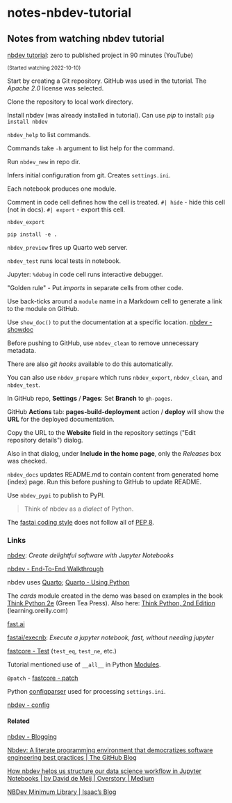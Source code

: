 # notes-nbdev-tutorial

## Notes from watching nbdev tutorial

[nbdev tutorial](https://www.youtube.com/watch?v=l7zS8Ld4_iA): zero to published project in 90 minutes (YouTube)

<sub>(Started watching 2022-10-10)</sub>

Start by creating a Git repository. GitHub was used in the tutorial.
The *Apache 2.0* license was selected.

Clone the repository to local work directory.

Install nbdev (was already installed in tutorial).
Can use *pip* to install: `pip install nbdev`

`nbdev_help` to list commands.

Commands take `-h` argument to list help for the command.

Run `nbdev_new` in repo dir.

Infers initial configuration from git.
Creates `settings.ini`.

Each notebook produces one module.

Comment in code cell defines how the cell is treated.
`#| hide` - hide this cell (not in docs).
`#| export` - export this cell.


`nbdev_export`

`pip install -e .`


`nbdev_preview` fires up Quarto web server.

`nbdev_test` runs local tests in notebook.

Jupyter: `%debug` in code cell runs interactive debugger.

"Golden rule" - Put *imports* in separate cells from other code.

Use back-ticks around a `module` name in a Markdown cell to generate a link to the module on GitHub.

Use `show_doc()` to put the documentation at a specific location.
[nbdev - showdoc](https://nbdev.fast.ai/api/showdoc.html#show_doc)

Before pushing to GitHub, use `nbdev_clean` to remove unnecessary metadata.

There are also *git hooks* available to do this automatically.

You can also use `nbdev_prepare` which runs `nbdev_export`, `nbdev_clean`, and `nbdev_test`.

In GitHub repo, **Settings** / **Pages**: Set **Branch** to `gh-pages`.

GitHub **Actions** tab: **pages-build-deployment** action / **deploy**
will show the **URL** for the deployed documentation.

Copy the URL to the **Website** field in the repository settings
("Edit repository details") dialog.

Also in that dialog, under **Include in the home page**, only the *Releases* box was checked.

`nbdev_docs` updates README.md to contain content from generated home (index) page. Run this before pushing to GitHub to update README.

Use `nbdev_pypi` to publish to PyPI.

> Think of nbdev as a *dialect* of Python.

The [fastai coding style](https://docs.fast.ai/dev/style.html) does not follow all of [PEP 8](https://peps.python.org/pep-0008/).


### Links

[nbdev](https://nbdev.fast.ai/): *Create delightful software with Jupyter Notebooks*

[nbdev - End-To-End Walkthrough](https://nbdev.fast.ai/tutorials/tutorial.html)

nbdev uses [Quarto](https://quarto.org/); [Quarto - Using Python](https://quarto.org/docs/computations/python.html)

The *cards* module created in the demo was based on examples in the book [Think Python 2e](https://greenteapress.com/wp/think-python-2e/) (Green Tea Press). Also here: [Think Python, 2nd Edition](https://learning.oreilly.com/library/view/think-python-2nd/9781491939406/) (learning.oreilly.com)

[fast.ai](https://github.com/fastai/)

[fastai/execnb](https://github.com/fastai/execnb): *Execute a jupyter notebook, fast, without needing jupyter*

[fastcore - Test](https://fastcore.fast.ai/test.html) (`test_eq`, `test_ne`, etc.)

Tutorial mentioned use of `__all__` in Python [Modules](https://docs.python.org/3/tutorial/modules.html#importing-from-a-package).

`@patch` - [fastcore - patch](https://fastcore.fast.ai/basics.html#patch)

Python [configparser](https://docs.python.org/3/library/configparser.html#configparser.BasicInterpolation) used for processing `settings.ini`.

[nbdev - config](https://nbdev.fast.ai/api/config.html)

#### Related

[nbdev - Blogging](https://nbdev.fast.ai/tutorials/blogging.html)

[Nbdev: A literate programming environment that democratizes software engineering best practices | The GitHub Blog](https://github.blog/2020-11-20-nbdev-a-literate-programming-environment-that-democratizes-software-engineering-best-practices/)

[How nbdev helps us structure our data science workflow in Jupyter Notebooks | by David de Meij | Overstory | Medium](https://medium.com/overstoryai/how-nbdev-helps-us-structure-our-data-science-workflow-in-jupyter-notebooks-9cf6081b051f)

[NBDev Minimum Library | Isaac’s Blog](https://isaac-flath.github.io/fastblog/nbdev/personalutils/2021/03/30/NbdevMinimum.html)
